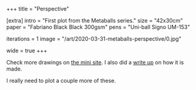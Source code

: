 +++
title = "Perspective"

[extra]
intro = "First plot from the Metaballs series."
size = "42x30cm"
paper = "Fabriano Black Black 300gsm"
pens = "Uni-ball Signo UM-153"

iterations = 1
image = "/art/2020-03-31-metaballs-perspective/0.jpg"

wide = true
+++

Check more drawings on [the mini site](/metaballs). I also did a [write up](http://motorhead.local:1234/blog/metaballs-generative-art/) on how it is made.

I really need to plot a couple more of these.


